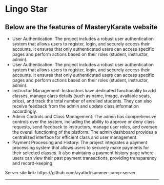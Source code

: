 # Lingo Star
<h2>Below are the features of MasteryKarate website
</h2>
<ul>
  <li>User Authentication: The project includes a robust user authentication system that allows users to register, login, and securely access their accounts. It ensures that only authenticated users can access specific pages and perform actions based on their roles (student, instructor, admin).
</li>
  <li>User Authentication: The project includes a robust user authentication system that allows users to register, login, and securely access their accounts. It ensures that only authenticated users can access specific pages and perform actions based on their roles (student, instructor, admin).
</li>
  <li>Instructor Management: Instructors have dedicated functionality to add classes, manage class details (such as name, image, available seats, price), and track the total number of enrolled students. They can also receive feedback from the admin and update class information accordingly.</li>
  <li>Admin Controls and Class Management: The admin has comprehensive controls over the system, including the ability to approve or deny class requests, send feedback to instructors, manage user roles, and oversee the overall functioning of the platform. The admin dashboard provides a centralized interface for efficient class and user management.</li>
  <li>Payment Processing and History: The project integrates a payment processing system that allows users to securely make payments for their selected classes. It also maintains a payment history page where users can view their past payment transactions, providing transparency and record-keeping.</li>
</ul>
<p>Server site link: <Link>https://github.com/ayatbd/summer-camp-server</Link></p>
<hr />
